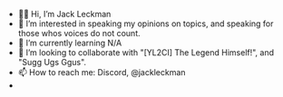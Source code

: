 - 👋🏻 Hi, I’m Jack Leckman
- 👀 I’m interested in speaking my opinions on topics, and speaking for those whos voices do not count.
- 📝 I’m currently learning N/A
- 💞️ I’m looking to collaborate with "[YL2CI] The Legend Himself!", and "Sugg Ugs Ggus".
- 📫 How to reach me: Discord, @jackleckman
- 

<!---
jackleckman/jackleckman is a ✨ special ✨ repository because its `README.md` (this file) appears on your GitHub profile.
You can click the Preview link to take a look at your changes.
--->
